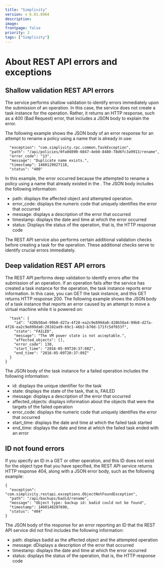 ```yaml
---
title: "Simplivity"
version: v 6.01.8964
description:
image: 
frontpage: false
priority: 2
tags: ["Simplivity"]
---
```


About REST API errors and exceptions
====================================

Shallow validation REST API errors
----------------------------------

The service performs shallow validation to identify errors immediately upon the submission of an operation. In this case, the service does not create a task instance for the operation. Rather, it returns an HTTP response, such as a 400 (Bad Request) error, that includes a JSON body to explain the error.

The following example shows the JSON body of an error response for an attempt to rename a policy using a name that is already in use:

```
  "exception": "com.simplivity.rpc.common.TaskException",
  "path": "/api/policies/0fa0d890-6847-4eb0-8480-78d6fc3a9913/rename",
  "error_code": "13",
  "message": "Duplicate name exists.",
  "timestamp": 1460129027118,
  "status": "400"
```

In this example, the error occurred because the attempted to rename a policy using a name that already existed in the . The JSON body includes the following information:

- path: displays the affected object and attempted operation.
- error_code: displays the numeric code that uniquely identifies the error that occurred
- message: displays a description of the error that occurred
- timestamp: displays the date and time at which the error occurred
- status: Displays the status of the operation, that is, the HTTP response code

The REST API service also performs certain additional validation checks before creating a task for the operation. These additional checks serve to identify crucial errors immediately.

Deep validation REST API errors
-------------------------------

The REST API performs deep validation to identify errors after the submission of an operation. If an operation fails after the service has created a task instance for the operation, the task instance reports error information. In this case, you can GET the task instance, and this GET returns HTTP response 200. The following example shows the JSON body of a task instance that reports an error caused by an attempt to move a virtual machine while it is powered on:

```
  "task": {
    "id": "420b50a4-99b0-d27a-4f28-ea2c9e899da0:420b50a4-99b0-d27a-4f28-ea2c9e899da0:20102ad9-69c1-46b3-b70d-171fc5df033f",
    "state": "FAILED",
    "message": "The VM power state is not acceptable.",
    "affected_objects": [],
    "error_code": 130,
    "start_time": "2016-05-09T20:37:08Z",
    "end_time": "2016-05-09T20:37:09Z"
  }
}
```

The JSON body of the task instance for a failed operation includes the following information:

- id: displays the unique identifier for the task
- state: displays the state of the task, that is, FAILED
- message: displays a description of the error that occurred
- affected_objects: displays information about the objects that were the targets of the failed operation
- error_code: displays the numeric code that uniquely identifies the error that occurred
- start_time: displays the date and time at which the failed task started
- end_time: displays the date and time at which the failed task ended with an error

ID not found errors
-------------------

If you specify an ID in a GET or other operation, and this ID does not exist for the object type that you have specified, the REST API service returns HTTP response 404, along with a JSON error body, such as the following example:

```
{
  "exception": "com.simplivity.restapi.exceptions.ObjectNotFoundException",
  "path": "/api/backups/badid/rename",
  "message": "Object type: backup id: badid could not be found",
  "timestamp": 1460140207690,
  "status": "404"
}
```

The JSON body of the response for an error reporting an ID that the REST API service did not find includes the following information:

- path: displays badid as the affected object and the attempted operation
- message: dDisplays a description of the error that occurred
- timestamp: displays the date and time at which the error occurred
- status: displays the status of the operation, that is, the HTTP response code